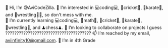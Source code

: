 👋 Hi, I’m @AviCodeZilla.
👀 I’m interested in 💻coding💻, 🏏cricket🏏, 🥋karate🥋, and 🤼‍wrestling🤼‍♂️, so don't mess with me.  
🌱 I’m currently learning 💻coding💻, 📐math📐, 🏏cricket🏏, 🥋karate🥋, 🤼‍wrestling🤼‍, and ♟chess♟.
💞️ I’m looking to collaborate on projects I guess ??????????????????????????????????????
📫 I’m reached by my email, aviinfinity10@gmail.com.
📕 I’m in 4th Grade
